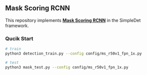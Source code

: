 ## Mask Scoring RCNN

This repository implements [**Mask Scoring RCNN**](https://arxiv.org/abs/1903.00241) in the SimpleDet framework.

### Qucik Start
```bash
# train
python3 detection_train.py --config config/ms_r50v1_fpn_1x.py

# test
python3 mask_test.py --config config/ms_r50v1_fpn_1x.py
```